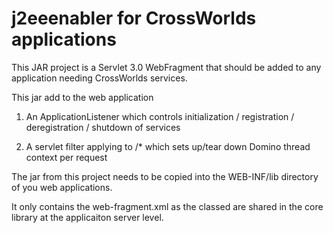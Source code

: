 # j2eeenabler for CrossWorlds applications

This JAR project is a Servlet 3.0 WebFragment that should be added to any application needing CrossWorlds 
services.

This jar add to the web application

1) An ApplicationListener  which controls initialization / registration / deregistration / shutdown of services

2) A servlet filter applying to /* which sets up/tear down Domino thread context per request

The jar from this project needs to be copied into the WEB-INF/lib directory of you web applications.


It only contains the web-fragment.xml as the classed are shared in the core library at the applicaiton server level.
